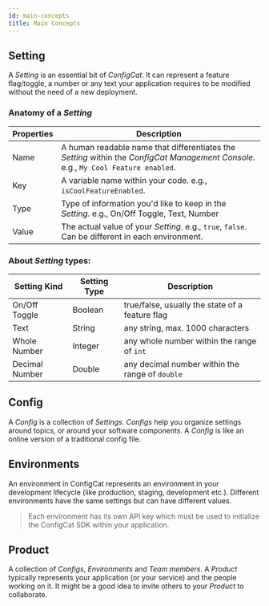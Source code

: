 ```yaml
---
id: main-concepts
title: Main Concepts 
---
```

## Setting
A *Setting* is an essential bit of *ConfigCat*. It can represent a feature flag/toggle, a number or any text your application requires to be modified without the need of a new deployment.
### Anatomy of a *Setting*
Properties|Description
---|---
Name|A human readable name that differentiates the *Setting* within the *ConfigCat Management Console*. e.g., `My Cool Feature enabled`.
Key|A variable name within your code. e.g., `isCoolFeatureEnabled`.
Type|Type of information you'd like to keep in the *Setting*. e.g., On/Off Toggle, Text, Number
Value|The actual value of your *Setting*. e.g., `true`, `false`. Can be different in each environment.

### About *Setting* types:
Setting Kind|Setting Type|Description
---|---|---
On/Off Toggle|Boolean|true/false, usually the state of a feature flag
Text|String|any string, max. 1000 characters
Whole Number|Integer|any whole number within the range of `int`
Decimal Number|Double|any decimal number within the range of `double`

## Config
A *Config* is a collection of *Settings*. *Configs* help you organize settings around topics, or around your software components. A *Config* is like an online version of a traditional config file.

## Environments
An environment in ConfigCat represents an environment in your development lifecycle (like production, staging, development etc.). Different environments have the same settings but can have different values.
> Each environment has its own API key which must be used to initialize the ConfigCat SDK within your application.

## Product
A collection of *Configs*, *Environments* and *Team members*. A *Product* typically represents your application (or your service) and the people working on it. It might be a good idea to invite others to your *Product* to collaborate.
